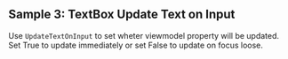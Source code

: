 ## Sample 3: TextBox Update Text on Input

Use `UpdateTextOnInput` to set wheter viewmodel property will be updated. Set True to update immediately or set False to update on focus loose.